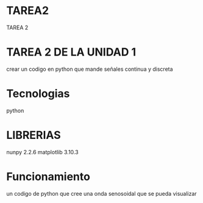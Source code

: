 # TAREA2
TAREA 2
# TAREA 2 DE LA UNIDAD 1
crear un codigo en python que mande señales continua y discreta
# Tecnologias
python
# LIBRERIAS
nunpy 2.2.6 matplotlib 3.10.3
# Funcionamiento
un codigo de python que cree una onda senosoidal que se pueda visualizar
